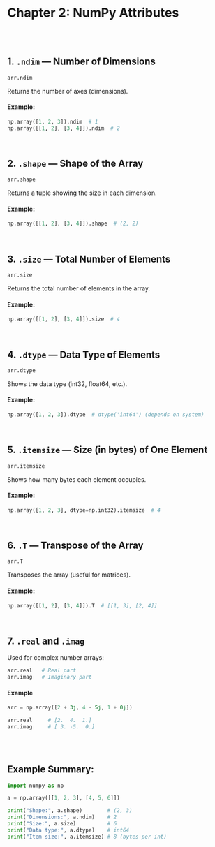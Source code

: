 # 
# Chapter 2: NumPy Attributes

<br>


<br>



## 1. `.ndim` — Number of Dimensions
```python
arr.ndim
```
Returns the number of axes (dimensions).

#### Example:
```python
np.array([1, 2, 3]).ndim  # 1
np.array([[1, 2], [3, 4]]).ndim  # 2
```
<br>


## 2. `.shape` — Shape of the Array
```python
arr.shape
```
Returns a tuple showing the size in each dimension.

#### Example:
```python
np.array([[1, 2], [3, 4]]).shape  # (2, 2)
```
<br>



## 3. `.size` — Total Number of Elements
```python
arr.size
```
Returns the total number of elements in the array.

#### Example:
```python
np.array([[1, 2], [3, 4]]).size  # 4
```

<br>



## 4. `.dtype` — Data Type of Elements
```python
arr.dtype
```
Shows the data type (int32, float64, etc.).

#### Example:
```python
np.array([1, 2, 3]).dtype  # dtype('int64') (depends on system)
```
<br>



## 5. `.itemsize` — Size (in bytes) of One Element
```python
arr.itemsize
```
Shows how many bytes each element occupies.

#### Example:

```python
np.array([1, 2, 3], dtype=np.int32).itemsize  # 4
```
<br>



## 6. `.T` — Transpose of the Array
```python
arr.T
```
Transposes the array (useful for matrices).

#### Example:
```python
np.array([[1, 2], [3, 4]]).T  # [[1, 3], [2, 4]]
```
<br>



## 7. `.real` and `.imag`
Used for complex number arrays:
```python
arr.real   # Real part
arr.imag   # Imaginary part
```
#### Example
```python
arr = np.array([2 + 3j, 4 - 5j, 1 + 0j])

arr.real     # [2.  4.  1.]
arr.imag     # [ 3. -5.  0.]
```
<br>

<br>

## Example Summary:
```python
import numpy as np

a = np.array([[1, 2, 3], [4, 5, 6]])

print("Shape:", a.shape)        # (2, 3)
print("Dimensions:", a.ndim)    # 2
print("Size:", a.size)          # 6
print("Data type:", a.dtype)    # int64
print("Item size:", a.itemsize) # 8 (bytes per int)
```
